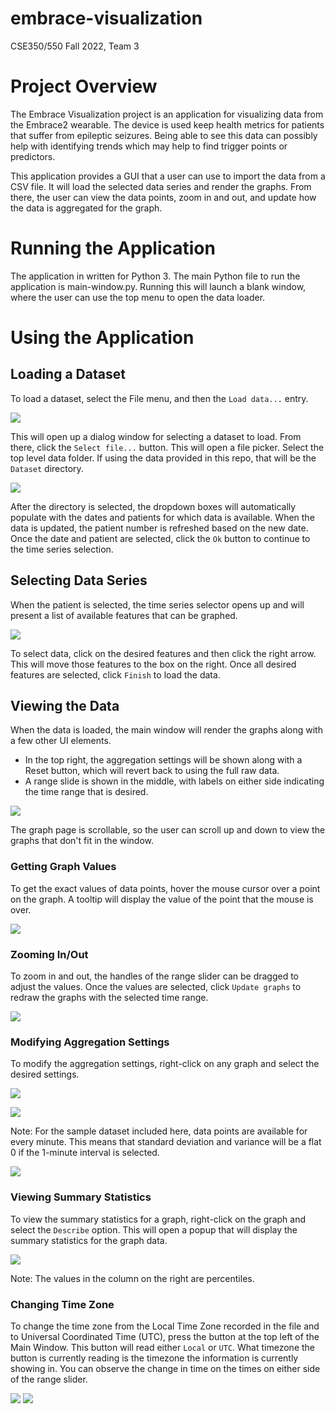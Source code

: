 # embrace-visualization
CSE350/550 Fall 2022, Team 3

# Project Overview
The Embrace Visualization project is an application for visualizing data from the Embrace2 wearable. The device is used 
keep health metrics for patients that suffer from epileptic seizures. Being able to see this data can possibly help with
identifying trends which may help to find trigger points or predictors.

This application provides a GUI that a user can use to import the data from a CSV file. It will load the selected data
series and render the graphs. From there, the user can view the data points, zoom in and out, and update how the data is
aggregated for the graph.

# Running the Application
The application in written for Python 3. The main Python file to run the application is main-window.py. Running this 
will launch a blank window, where the user can use the top menu to open the data loader.

# Using the Application
## Loading a Dataset
To load a dataset, select the File menu, and then the `Load data...` entry.

![](images/usermanual/load_data_menu.png)

This will open up a dialog window for selecting a dataset to load.
From there, click the `Select file...` button. This will open a file picker. Select the top level data folder. If using 
the data provided in this repo, that will be the `Dataset` directory.

![](images/usermanual/select_file_filled.png)

After the directory is selected, the dropdown boxes will automatically populate with the dates and patients for which 
data is available. When the data is updated, the patient number is refreshed based on the new date. Once the date and 
patient are selected, click the `Ok` button to continue to the time series selection.

## Selecting Data Series
When the patient is selected, the time series selector opens up and will present a list of available features that can 
be graphed.

![](/images/usermanual/series_selector.png)

To select data, click on the desired features and then click the right arrow. This will move those features to the box
on the right. Once all desired features are selected, click `Finish` to load the data.

## Viewing the Data
When the data is loaded, the main window will render the graphs along with a few other UI elements.
* In the top right, the aggregation settings will be shown along with a Reset button, which will revert back to using
the full raw data.
* A range slide is shown in the middle, with labels on either side indicating the time range that is desired.

![](images/usermanual/graphs_loaded.JPG)

The graph page is scrollable, so the user can scroll up and down to view the graphs that don't fit in the window.

### Getting Graph Values
To get the exact values of data points, hover the mouse cursor over a point on the graph. A tooltip will display the
value of the point that the mouse is over.

![](images/usermanual/data_hover.JPG)

### Zooming In/Out
To zoom in and out, the handles of the range slider can be dragged to adjust the values. Once the values are selected, 
click `Update graphs` to redraw the graphs with the selected time range.

![](images/usermanual/graph_zoom.JPG)

### Modifying Aggregation Settings
To modify the aggregation settings, right-click on any graph and select the desired settings.

![](images/usermanual/aggregate_interval.png)

![](images/usermanual/aggregate_metric.png)

Note: For the sample dataset included here, data points are available for every minute. This means that standard 
deviation and variance will be a flat 0 if the 1-minute interval is selected.

![](images/usermanual/data_aggregated.png)

### Viewing Summary Statistics
To view the summary statistics for a graph, right-click on the graph and select the `Describe` option. This will open a 
popup that will display the summary statistics for the graph data.

![](images/usermanual/describe_data.png)

Note: The values in the column on the right are percentiles.

### Changing Time Zone
To change the time zone from the Local Time Zone recorded in the file and to Universal Coordinated Time (UTC), press the button at the top left of the Main Window. This button will read either `Local` or `UTC`. What timezone the button is currently reading is the timezone the information is currently showing in. You can observe the change in time on the times on either side of the range slider.

![](images/usermanual/time_zone_local.JPG)
![](images/usermanual/time_zone_UTC.JPG)
